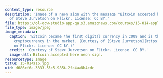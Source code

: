 ```yaml
---
content_type: resource
description: 'Image of a neon sign with the message "Bitcoin accepted here" Courtesy
  of Steve Jurvetson on Flickr. License: CC BY.'
file: https://ol-ocw-studio-app-qa.s3.amazonaws.com/courses/15-014-applied-macro-and-international-economics-ii-spring-2016/d686cf6a333355c598562fc4aa8b4cdc_15-014s16.jpg
file_type: image/jpeg
image_metadata:
  caption: 'Bitcoin became the first digital currency in 2009 and is the leading decentralized
    cryptocurrency in the market. (Courtesy of [Steve Jurvetson](https://www.flickr.com/photos/jurvetson/13543526165)
    on Flickr. License: CC BY.)'
  credit: 'Courtesy of Steve Jurvetson on Flickr. License: CC BY.'
  image-alt: Bitcoin accepted here neon sign.
resourcetype: Image
title: 15-014s16.jpg
uid: d686cf6a-3333-55c5-9856-2fc4aa8b4cdc
---
```

